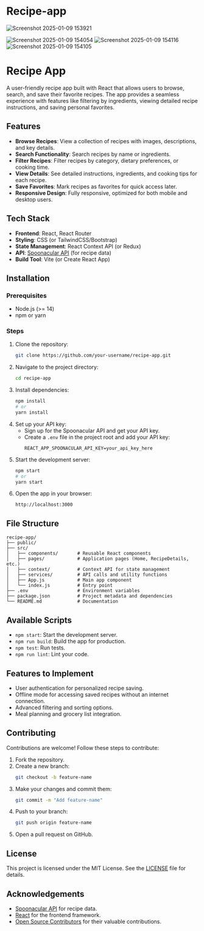 # Recipe-app
![Screenshot 2025-01-09 153921](https://github.com/user-attachments/assets/87cd4254-aa15-49a3-a991-a904fae35121)

![Screenshot 2025-01-09 154054](https://github.com/user-attachments/assets/9b540228-24ef-43ab-a50c-c383abb5c9d6)
![Screenshot 2025-01-09 154116](https://github.com/user-attachments/assets/71bcd513-a631-4d12-9910-5dcdb99b9359)
![Screenshot 2025-01-09 154105](https://github.com/user-attachments/assets/cb2348e2-6af1-4b9f-ab38-1efa3135829e)
# Recipe App

A user-friendly recipe app built with React that allows users to browse, search, and save their favorite recipes. The app provides a seamless experience with features like filtering by ingredients, viewing detailed recipe instructions, and saving personal favorites.

## Features

- **Browse Recipes**: View a collection of recipes with images, descriptions, and key details.
- **Search Functionality**: Search recipes by name or ingredients.
- **Filter Recipes**: Filter recipes by category, dietary preferences, or cooking time.
- **View Details**: See detailed instructions, ingredients, and cooking tips for each recipe.
- **Save Favorites**: Mark recipes as favorites for quick access later.
- **Responsive Design**: Fully responsive, optimized for both mobile and desktop users.

## Tech Stack

- **Frontend**: React, React Router
- **Styling**: CSS (or TailwindCSS/Bootstrap)
- **State Management**: React Context API (or Redux)
- **API**: [Spoonacular API](https://spoonacular.com/food-api) (for recipe data)
- **Build Tool**: Vite (or Create React App)

## Installation

### Prerequisites

- Node.js (>= 14)
- npm or yarn

### Steps

1. Clone the repository:
   ```bash
   git clone https://github.com/your-username/recipe-app.git
   ```
2. Navigate to the project directory:
   ```bash
   cd recipe-app
   ```
3. Install dependencies:
   ```bash
   npm install
   # or
   yarn install
   ```
4. Set up your API key:
   - Sign up for the Spoonacular API and get your API key.
   - Create a `.env` file in the project root and add your API key:
     ```env
     REACT_APP_SPOONACULAR_API_KEY=your_api_key_here
     ```
5. Start the development server:
   ```bash
   npm start
   # or
   yarn start
   ```
6. Open the app in your browser:
   ```
   http://localhost:3000
   ```

## File Structure

```
recipe-app/
├── public/
├── src/
│   ├── components/       # Reusable React components
│   ├── pages/            # Application pages (Home, RecipeDetails, etc.)
│   ├── context/          # Context API for state management
│   ├── services/         # API calls and utility functions
│   ├── App.js            # Main app component
│   └── index.js          # Entry point
├── .env                  # Environment variables
├── package.json          # Project metadata and dependencies
└── README.md             # Documentation
```

## Available Scripts

- `npm start`: Start the development server.
- `npm run build`: Build the app for production.
- `npm test`: Run tests.
- `npm run lint`: Lint your code.

## Features to Implement

- User authentication for personalized recipe saving.
- Offline mode for accessing saved recipes without an internet connection.
- Advanced filtering and sorting options.
- Meal planning and grocery list integration.

## Contributing

Contributions are welcome! Follow these steps to contribute:

1. Fork the repository.
2. Create a new branch:
   ```bash
   git checkout -b feature-name
   ```
3. Make your changes and commit them:
   ```bash
   git commit -m "Add feature-name"
   ```
4. Push to your branch:
   ```bash
   git push origin feature-name
   ```
5. Open a pull request on GitHub.

## License

This project is licensed under the MIT License. See the [LICENSE](LICENSE) file for details.

## Acknowledgements

- [Spoonacular API](https://spoonacular.com/food-api) for recipe data.
- [React](https://reactjs.org/) for the frontend framework.
- [Open Source Contributors](https://github.com/your-username/recipe-app/graphs/contributors) for their valuable contributions.

